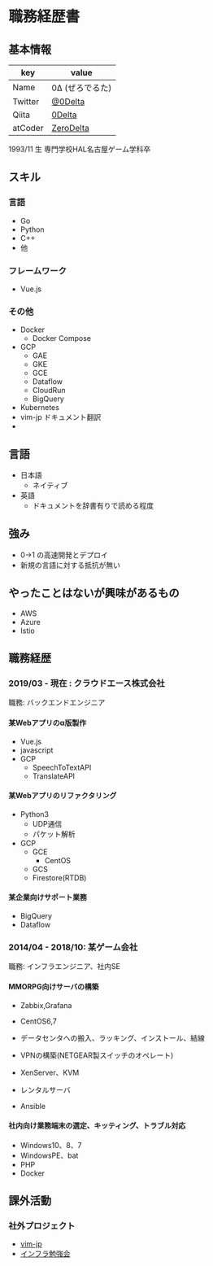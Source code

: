 # 職務経歴書

## 基本情報

|key|value|
|---|-----|
|Name|0Δ (ぜろでるた)|
|Twitter|[@0Delta](https://twitter.com/0delta)|
|Qiita|[0Delta](https://qiita.com/0Delta)
|atCoder|[ZeroDelta](https://atcoder.jp/users/ZeroDelta)

1993/11 生
専門学校HAL名古屋ゲーム学科卒

## スキル
### 言語
- Go
- Python
- C++
- 他

### フレームワーク

- Vue.js

### その他

- Docker
  - Docker Compose
- GCP
  - GAE
  - GKE
  - GCE
  - Dataflow
  - CloudRun
  - BigQuery
- Kubernetes
- vim-jp ドキュメント翻訳
- 

## 言語

- 日本語
  - ネイティブ
- 英語
  - ドキュメントを辞書有りで読める程度

## 強み

- 0->1 の高速開発とデプロイ
- 新規の言語に対する抵抗が無い

## やったことはないが興味があるもの

- AWS
- Azure
- Istio

## 職務経歴

### 2019/03 - 現在 : クラウドエース株式会社

職務: バックエンドエンジニア

#### 某Webアプリのα版製作

- Vue.js
- javascript
- GCP
  - SpeechToTextAPI
  - TranslateAPI

#### 某Webアプリのリファクタリング

- Python3
  - UDP通信
  - パケット解析
- GCP
  - GCE
    - CentOS
  - GCS
  - Firestore(RTDB)

#### 某企業向けサポート業務

- BigQuery
- Dataflow

### 2014/04 - 2018/10: 某ゲーム会社

職務: インフラエンジニア、社内SE

#### MMORPG向けサーバの構築

- Zabbix,Grafana
- CentOS6,7
- データセンタへの搬入、ラッキング、インストール、結線
- VPNの構築(NETGEAR製スイッチのオペレート)
- XenServer、KVM

- レンタルサーバ
- Ansible

#### 社内向け業務端末の選定、キッティング、トラブル対応

- Windows10、8、7
- WindowsPE、bat
- PHP
- Docker

## 課外活動

### 社外プロジェクト
* [vim-jp](https://vim-jp.org/)
* [インフラ勉強会](https://wp.infra-workshop.tech/)

